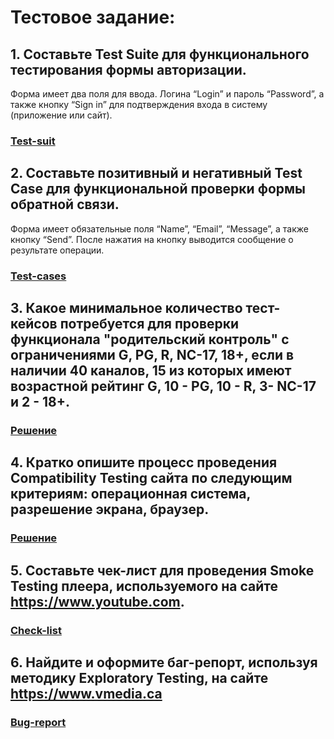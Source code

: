# Тестовое задание:

## 1. Составьте Test Suite для функционального тестирования формы авторизации.
Форма имеет два поля для ввода.
Логина “Login” и пароль “Password”, а также
кнопку “Sign in” для подтверждения входа в систему (приложение или сайт).
### [Test-suit](https://github.com/reshikoveqa/test-tasks/blob/main/complex-test-task/testtask1.pdf)

## 2. Составьте позитивный и негативный Test Case для функциональной проверки формы обратной связи.
Форма имеет обязательные поля “Name”, “Email”,
“Message”, а также кнопку “Send”. После нажатия на кнопку выводится
сообщение о результате операции.
### [Test-cases](https://github.com/reshikoveqa/test-tasks/blob/main/complex-test-task/testtask2.pdf)

## 3. Какое минимальное количество тест-кейсов потребуется для проверки функционала "родительский контроль" с ограничениями G, PG, R, NC-17, 18+, если в наличии 40 каналов, 15 из которых имеют возрастной рейтинг G, 10 - PG, 10 - R, 3- NC-17 и 2 - 18+.
### [Решение](https://github.com/reshikoveqa/test-tasks/blob/main/complex-test-task/testtask3.pdf)

## 4. Кратко опишите процесс проведения Compatibility Testing сайта по следующим критериям: операционная система, разрешение экрана, браузер.
### [Решение](https://github.com/reshikoveqa/test-tasks/blob/main/complex-test-task/testtask4.pdf)

## 5. Составьте чек-лист для проведения Smoke Testing плеера, используемого на сайте https://www.youtube.com.
### [Check-list](https://github.com/reshikoveqa/test-tasks/blob/main/complex-test-task/testtask5.pdf)

## 6. Найдите и оформите баг-репорт, используя методику Exploratory Testing, на сайте https://www.vmedia.ca
### [Bug-report](https://github.com/reshikoveqa/test-tasks/blob/main/complex-test-task/testtask6.pdf)
